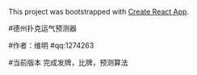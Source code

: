 This project was bootstrapped with [Create React App](https://github.com/facebook/create-react-app).

#德州扑克运气预测器

#作者：维明
#qq:1274263

#当前版本 完成发牌，比牌，预测算法